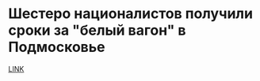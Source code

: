 # Шестеро националистов получили сроки за "белый вагон" в Подмосковье



[LINK](https://varlamov.ru/1946799.html)